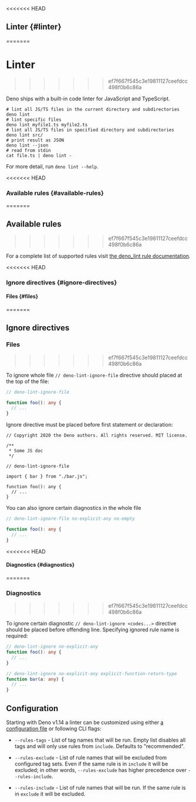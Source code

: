 <<<<<<< HEAD
## Linter {#linter}
=======
# Linter
>>>>>>> ef7f667f545c3e19811127ceefdcc498f0b6c86a

Deno ships with a built-in code linter for JavaScript and TypeScript.

```shell
# lint all JS/TS files in the current directory and subdirectories
deno lint
# lint specific files
deno lint myfile1.ts myfile2.ts
# lint all JS/TS files in specified directory and subdirectories
deno lint src/
# print result as JSON
deno lint --json
# read from stdin
cat file.ts | deno lint -
```

For more detail, run `deno lint --help`.

<<<<<<< HEAD
### Available rules {#available-rules}
=======
## Available rules
>>>>>>> ef7f667f545c3e19811127ceefdcc498f0b6c86a

For a complete list of supported rules visit
[the deno_lint rule documentation](https://lint.deno.land).

<<<<<<< HEAD
### Ignore directives {#ignore-directives}

#### Files {#files}
=======
## Ignore directives

### Files
>>>>>>> ef7f667f545c3e19811127ceefdcc498f0b6c86a

To ignore whole file `// deno-lint-ignore-file` directive should placed at the
top of the file:

```ts
// deno-lint-ignore-file

function foo(): any {
  // ...
}
```

Ignore directive must be placed before first statement or declaration:

```ts, ignore
// Copyright 2020 the Deno authors. All rights reserved. MIT license.

/**
 * Some JS doc
 */

// deno-lint-ignore-file

import { bar } from "./bar.js";

function foo(): any {
  // ...
}
```

You can also ignore certain diagnostics in the whole file

```ts
// deno-lint-ignore-file no-explicit-any no-empty

function foo(): any {
  // ...
}
```

<<<<<<< HEAD
#### Diagnostics {#diagnostics}
=======
### Diagnostics
>>>>>>> ef7f667f545c3e19811127ceefdcc498f0b6c86a

To ignore certain diagnostic `// deno-lint-ignore <codes...>` directive should
be placed before offending line. Specifying ignored rule name is required:

```ts
// deno-lint-ignore no-explicit-any
function foo(): any {
  // ...
}

// deno-lint-ignore no-explicit-any explicit-function-return-type
function bar(a: any) {
  // ...
}
```

## Configuration

Starting with Deno v1.14 a linter can be customized using either
[a configuration file](../getting_started/configuration_file.md) or following
CLI flags:

- `--rules-tags` - List of tag names that will be run. Empty list disables all
  tags and will only use rules from `include`. Defaults to "recommended".

- `--rules-exclude` - List of rule names that will be excluded from configured
  tag sets. Even if the same rule is in `include` it will be excluded; in other
  words, `--rules-exclude` has higher precedence over `--rules-include`.

- `--rules-include` - List of rule names that will be run. If the same rule is
  in `exclude` it will be excluded.
